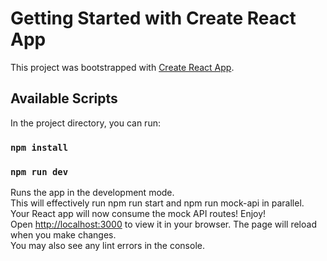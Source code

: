 # Getting Started with Create React App

This project was bootstrapped with [Create React App](https://github.com/facebook/create-react-app).

## Available Scripts

In the project directory, you can run:
### `npm install`
### `npm run dev`

Runs the app in the development mode.\
This will effectively run npm run start and npm run mock-api in parallel.\
Your React app will now consume the mock API routes! Enjoy!\
Open [http://localhost:3000](http://localhost:3000) to view it in your browser.
The page will reload when you make changes.\
You may also see any lint errors in the console.



